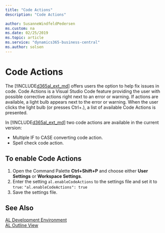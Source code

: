 ```yaml
---
title: "Code Actions"
description: "Code Actions"

author: SusanneWindfeldPedersen
ms.custom: na
ms.date: 02/25/2019
ms.topic: article
ms.service: "dynamics365-business-central"
ms.author: solsen
---
```


# Code Actions
The [!INCLUDE[d365al_ext_md](../includes/d365al_ext_md.md)] offers users the option to help fix issues in code. Code Actions is a Visual Studio Code feature providing the user with possible corrective actions right next to an error or warning. If actions are available, a light bulb appears next to the error or warning. When the user clicks the light bulb (or presses Ctrl+.), a list of available Code Actions is presented. 

In [!INCLUDE[d365al_ext_md](../includes/d365al_ext_md.md)] two code actions are available in the current version:

- Multiple IF to CASE converting code action.
- Spell check code action.

## To enable Code Actions
1. Open the Command Palette **Ctrl+Shift+P** and choose either **User Settings** or **Workspace Settings**.
2. Enter the setting `al.enableCodeActions` to the settings file and set it to `true`: `"al.enableCodeActions": true`
3. Save the settings file.

## See Also
[AL Development Environment](devenv-reference-overview.md)  
[AL Outline View](devenv-al-outline-view.md)
